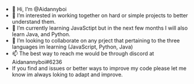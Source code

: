 - 👋 Hi, I’m @Aidannyboi
- 👀 I’m interested in working together on hard or simple projects to better understand them.
- 🌱 I’m currently learning JavaSctipt but in the next few months I will also learn Java, and Python.
- 💞️ I’m looking to collaborate on any prject that pertaining to the three languages im learning (JavaScript, Python, Java)
- 📫 The best way to reach me would be through discord at Aidanannyboi#6236
- If you find and issues or better ways to improve my code please let me know im always loking to adapt and improve.
<!---
Aidannyboi/Aidannyboi is a ✨ special ✨ repository because its `README.md` (this file) appears on your GitHub profile.
You can click the Preview link to take a look at your changes.
--->
